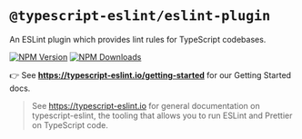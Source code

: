 # `@typescript-eslint/eslint-plugin`

An ESLint plugin which provides lint rules for TypeScript codebases.

[![NPM Version](https://img.shields.io/npm/v/@typescript-eslint/eslint-plugin.svg?style=flat-square)](https://www.npmjs.com/package/@typescript-eslint/eslint-plugin)
[![NPM Downloads](https://img.shields.io/npm/dm/@typescript-eslint/eslint-plugin.svg?style=flat-square)](https://www.npmjs.com/package/@typescript-eslint/eslint-plugin)

👉 See **https://typescript-eslint.io/getting-started** for our Getting Started docs.

> See https://typescript-eslint.io for general documentation on typescript-eslint, the tooling that allows you to run ESLint and Prettier on TypeScript code.

<!-- Local path for docs: docs/architecture/ESLint_Plugin.mdx -->
